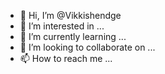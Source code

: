 - 👋 Hi, I’m @Vikkishendge
- 👀 I’m interested in ...
- 🌱 I’m currently learning ...
- 💞️ I’m looking to collaborate on ...
- 📫 How to reach me ...

<!---
Vikkishendge/Vikkishendge is a ✨ special ✨ repository because its `README.md` (this file) appears on your GitHub profile.
You can click the Preview link to take a look at your changes.
--->
